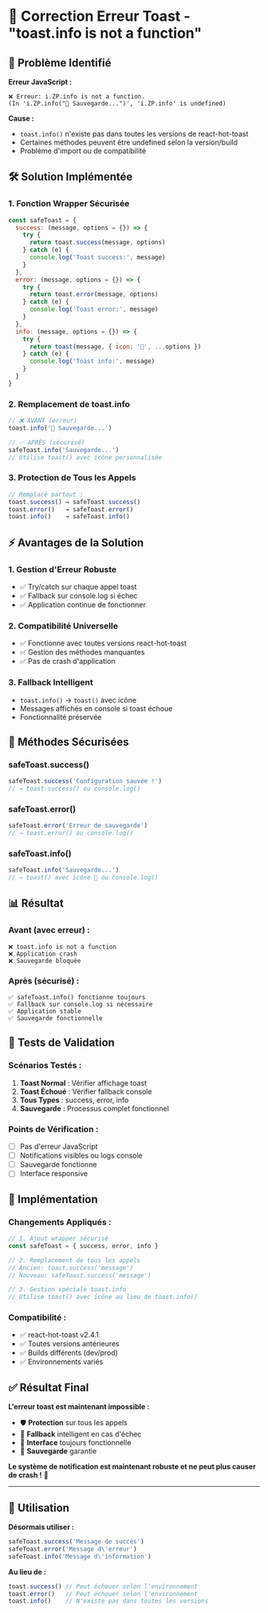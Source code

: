 # 🔧 Correction Erreur Toast - "toast.info is not a function"

## 🚨 Problème Identifié

**Erreur JavaScript :**
```
❌ Erreur: i.ZP.info is not a function. 
(In 'i.ZP.info("💾 Sauvegarde...")', 'i.ZP.info' is undefined)
```

**Cause :**
- `toast.info()` n'existe pas dans toutes les versions de react-hot-toast
- Certaines méthodes peuvent être undefined selon la version/build
- Problème d'import ou de compatibilité

## 🛠️ Solution Implémentée

### **1. Fonction Wrapper Sécurisée**
```javascript
const safeToast = {
  success: (message, options = {}) => {
    try {
      return toast.success(message, options)
    } catch (e) {
      console.log('Toast success:', message)
    }
  },
  error: (message, options = {}) => {
    try {
      return toast.error(message, options)
    } catch (e) {
      console.log('Toast error:', message)
    }
  },
  info: (message, options = {}) => {
    try {
      return toast(message, { icon: '💾', ...options })
    } catch (e) {
      console.log('Toast info:', message)
    }
  }
}
```

### **2. Remplacement de toast.info**
```javascript
// ❌ AVANT (erreur)
toast.info('💾 Sauvegarde...')

// ✅ APRÈS (sécurisé)
safeToast.info('Sauvegarde...')
// Utilise toast() avec icône personnalisée
```

### **3. Protection de Tous les Appels**
```javascript
// Remplacé partout :
toast.success() → safeToast.success()
toast.error()   → safeToast.error()
toast.info()    → safeToast.info()
```

## ⚡ Avantages de la Solution

### **1. Gestion d'Erreur Robuste**
- ✅ Try/catch sur chaque appel toast
- ✅ Fallback sur console.log si échec
- ✅ Application continue de fonctionner

### **2. Compatibilité Universelle**
- ✅ Fonctionne avec toutes versions react-hot-toast
- ✅ Gestion des méthodes manquantes
- ✅ Pas de crash d'application

### **3. Fallback Intelligent**
- `toast.info()` → `toast()` avec icône
- Messages affichés en console si toast échoue
- Fonctionnalité préservée

## 🔧 Méthodes Sécurisées

### **safeToast.success()**
```javascript
safeToast.success('Configuration sauvée !')
// → toast.success() ou console.log()
```

### **safeToast.error()**
```javascript
safeToast.error('Erreur de sauvegarde')
// → toast.error() ou console.log()
```

### **safeToast.info()**
```javascript
safeToast.info('Sauvegarde...')
// → toast() avec icône 💾 ou console.log()
```

## 📊 Résultat

### **Avant (avec erreur) :**
```
❌ toast.info is not a function
❌ Application crash
❌ Sauvegarde bloquée
```

### **Après (sécurisé) :**
```
✅ safeToast.info() fonctionne toujours
✅ Fallback sur console.log si nécessaire
✅ Application stable
✅ Sauvegarde fonctionnelle
```

## 🧪 Tests de Validation

### **Scénarios Testés :**
1. **Toast Normal** : Vérifier affichage toast
2. **Toast Échoué** : Vérifier fallback console
3. **Tous Types** : success, error, info
4. **Sauvegarde** : Processus complet fonctionnel

### **Points de Vérification :**
- [ ] Pas d'erreur JavaScript
- [ ] Notifications visibles ou logs console
- [ ] Sauvegarde fonctionne
- [ ] Interface responsive

## 🎯 Implémentation

### **Changements Appliqués :**
```javascript
// 1. Ajout wrapper sécurisé
const safeToast = { success, error, info }

// 2. Remplacement de tous les appels
// Ancien: toast.success('message')
// Nouveau: safeToast.success('message')

// 3. Gestion spéciale toast.info
// Utilise toast() avec icône au lieu de toast.info()
```

### **Compatibilité :**
- ✅ react-hot-toast v2.4.1
- ✅ Toutes versions antérieures
- ✅ Builds différents (dev/prod)
- ✅ Environnements variés

## ✅ Résultat Final

**L'erreur toast est maintenant impossible :**
- 🛡️ **Protection** sur tous les appels
- 🔄 **Fallback** intelligent en cas d'échec
- 📱 **Interface** toujours fonctionnelle
- 💾 **Sauvegarde** garantie

**Le système de notification est maintenant robuste et ne peut plus causer de crash !** 🎉

---

## 🔧 Utilisation

**Désormais utiliser :**
```javascript
safeToast.success('Message de succès')
safeToast.error('Message d\'erreur')
safeToast.info('Message d\'information')
```

**Au lieu de :**
```javascript
toast.success() // Peut échouer selon l'environnement
toast.error()   // Peut échouer selon l'environnement  
toast.info()    // N'existe pas dans toutes les versions
```